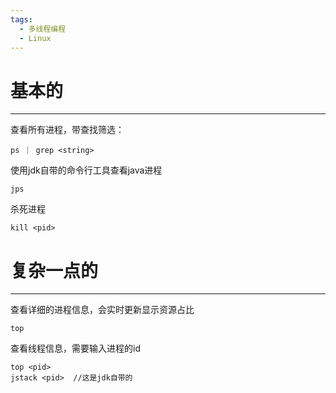 ```yaml
---
tags:
  - 多线程编程
  - Linux
---
```

# 基本的
---
查看所有进程，带查找筛选：
```shell
ps ｜ grep <string>
```

使用jdk自带的命令行工具查看java进程
```shell
jps
```

杀死进程
```shell
kill <pid>
```

# 复杂一点的
---
查看详细的进程信息，会实时更新显示资源占比
```shell
top  
```

查看线程信息，需要输入进程的id
```shell
top <pid>
jstack <pid>  //这是jdk自带的
```
